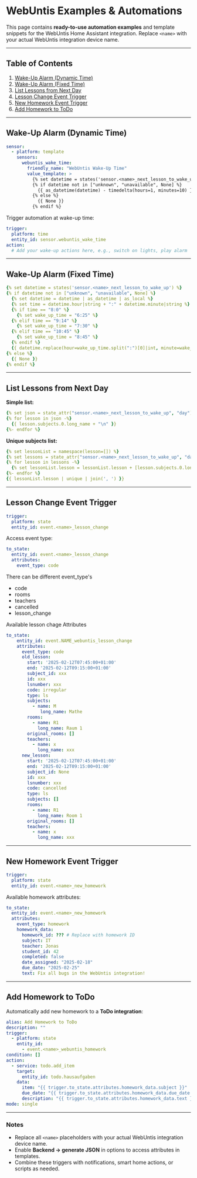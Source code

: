 # WebUntis Examples & Automations

This page contains **ready-to-use automation examples** and template snippets for the WebUntis Home Assistant integration.
Replace `<name>` with your actual WebUntis integration device name.

---

## Table of Contents

1. [Wake-Up Alarm (Dynamic Time)](#wake-up-alarm-dynamic-time)
2. [Wake-Up Alarm (Fixed Time)](#wake-up-alarm-fixed-time)
3. [List Lessons from Next Day](#list-lessons-from-next-day)
4. [Lesson Change Event Trigger](#lesson-change-event-trigger)
5. [New Homework Event Trigger](#new-homework-event-trigger)
6. [Add Homework to ToDo](#add-homework-to-todo)

---

## Wake-Up Alarm (Dynamic Time)

```yaml
sensor:
  - platform: template
    sensors:
      webuntis_wake_time:
        friendly_name: "WebUntis Wake-Up Time"
        value_template: >
          {% set datetime = states('sensor.<name>_next_lesson_to_wake_up') %}
          {% if datetime not in ["unknown", "unavailable", None] %}
            {{ as_datetime(datetime) - timedelta(hours=1, minutes=10) }}
          {% else %}
            {{ None }}
          {% endif %}
```

Trigger automation at wake-up time:

```yaml
trigger:
  platform: time
  entity_id: sensor.webuntis_wake_time
action:
  # Add your wake-up actions here, e.g., switch on lights, play alarm
```

---

## Wake-Up Alarm (Fixed Time)

```yaml
{% set datetime = states('sensor.<name>_next_lesson_to_wake_up') %}
{% if datetime not in ["unknown", "unavailable", None] %}
  {% set datetime = datetime | as_datetime | as_local %}
  {% set time = datetime.hour|string + ":" + datetime.minute|string %}
  {% if time == "8:0" %}
    {% set wake_up_time = "6:25" %}
  {% elif time == "9:14" %}
    {% set wake_up_time = "7:30" %}
  {% elif time == "10:45" %}
    {% set wake_up_time = "8:45" %}
  {% endif %}
  {{ datetime.replace(hour=wake_up_time.split(":")[0]|int, minute=wake_up_time.split(":")[1]|int) }}
{% else %}
  {{ None }}
{% endif %}
```

---

## List Lessons from Next Day

**Simple list:**

```yaml
{% set json = state_attr("sensor.<name>_next_lesson_to_wake_up", "day") | from_json %}
{% for lesson in json -%}
  {{ lesson.subjects.0.long_name + "\n" }}
{%- endfor %}
```

**Unique subjects list:**

```yaml
{% set lessonList = namespace(lesson=[]) %}
{% set lessons = state_attr("sensor.<name>_next_lesson_to_wake_up", "day") | from_json %}
{% for lesson in lessons -%}
  {% set lessonList.lesson = lessonList.lesson + [lesson.subjects.0.long_name] %}
{%- endfor %}
{{ lessonList.lesson | unique | join(', ') }}
```

---

## Lesson Change Event Trigger

```yaml
trigger:
  platform: state
  entity_id: event.<name>_lesson_change
```

Access event type:

```yaml
to_state:
  entity_id: event.<name>_lesson_change
  attributes:
    event_type: code
```

There can be different event_type's

- code
- rooms
- teachers
- cancelled
- lesson_change

Available lesson chage Attributes

```yaml
to_state:
    entity_id: event.NAME_webuntis_lesson_change
    attributes:
      event_type: code
      old_lesson:
        start: '2025-02-12T07:45:00+01:00'
        end: '2025-02-12T09:15:00+01:00'
        subject_id: xxx
        id: xxx
        lsnumber: xxx
        code: irregular
        type: ls
        subjects:
          - name: M
             long_name: Mathe
        rooms:
          - name: R1
            long_name: Raum 1
        original_rooms: []
        teachers:
          - name: x
            long_name: xxx
      new_lesson:
        start: '2025-02-12T07:45:00+01:00'
        end: '2025-02-12T09:15:00+01:00'
        subject_id: None
        id: xxx
        lsnumber: xxx
        code: cancelled
        type: ls
        subjects: []
        rooms:
          - name: R1
            long_name: Room 1
        original_rooms: []
        teachers:
          - name: x
            long_name: xxx
```

---

## New Homework Event Trigger

```yaml
trigger:
  platform: state
  entity_id: event.<name>_new_homework
```

Available homework attributes:

```yaml
to_state:
  entity_id: event.<name>_new_homework
  attributes:
    event_type: homework
    homework_data:
      homework_id: ??? # Replace with homework ID
      subject: IT
      teacher: Jonas
      student_id: 42
      completed: false
      date_assigned: "2025-02-18"
      due_date: "2025-02-25"
      text: Fix all bugs in the WebUntis integration!
```

---

## Add Homework to ToDo

Automatically add new homework to a **ToDo integration**:

```yaml
alias: Add Homework to ToDo
description: ""
trigger:
  - platform: state
    entity_id:
      - event.<name>_webuntis_homework
condition: []
action:
  - service: todo.add_item
    target:
      entity_id: todo.hausaufgaben
    data:
      item: "{{ trigger.to_state.attributes.homework_data.subject }}"
      due_date: "{{ trigger.to_state.attributes.homework_data.due_date }}"
      description: "{{ trigger.to_state.attributes.homework_data.text }}"
mode: single
```

---

### Notes

- Replace all `<name>` placeholders with your actual WebUntis integration device name.
- Enable **Backend → generate JSON** in options to access attributes in templates.
- Combine these triggers with notifications, smart home actions, or scripts as needed.
